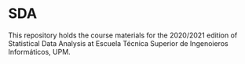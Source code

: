 # SDA

This repository holds the course materials for the 2020/2021 edition of Statistical Data Analysis at Escuela Técnica Superior de Ingenoieros Informáticos, UPM.
